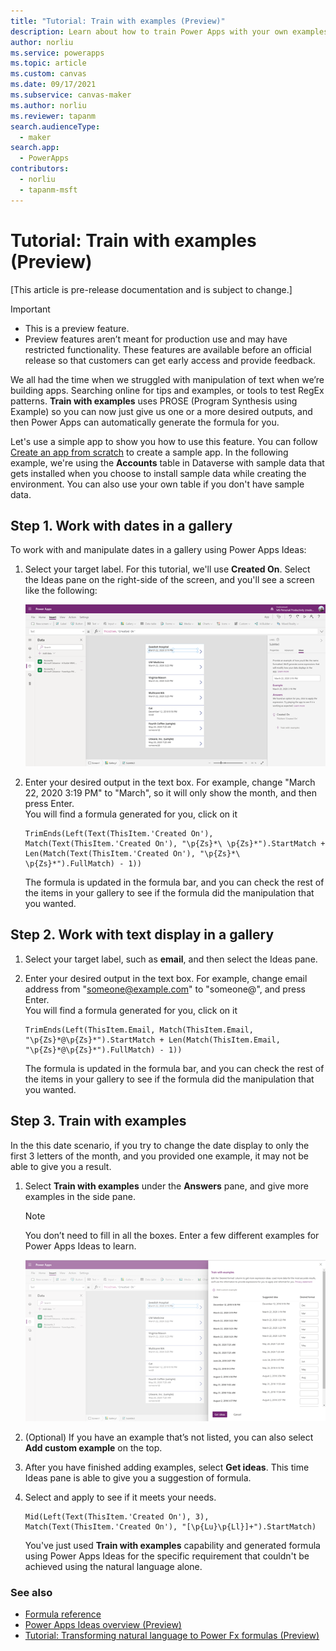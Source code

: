 ```yaml
---
title: "Tutorial: Train with examples (Preview)"
description: Learn about how to train Power Apps with your own examples and generate formulas using Power Apps Ideas.
author: norliu
ms.service: powerapps
ms.topic: article
ms.custom: canvas
ms.date: 09/17/2021
ms.subservice: canvas-maker
ms.author: norliu
ms.reviewer: tapanm
search.audienceType: 
  - maker
search.app: 
  - PowerApps
contributors:
  - norliu
  - tapanm-msft
---
```


# Tutorial: Train with examples (Preview)

[This article is pre-release documentation and is subject to change.]

> [!IMPORTANT]
> - This is a preview feature.
> - Preview features aren’t meant for production use and may have restricted functionality. These features are available before an official release so that customers can get early access and provide feedback.

We all had the time when we struggled with manipulation of text when we’re building apps. Searching online for tips and examples, or tools to test RegEx patterns. **Train with examples** uses PROSE (Program Synthesis using Example) so you can now just give us one or a more desired outputs, and then Power Apps can automatically generate the formula for you.

Let's use a simple app to show you how to use this feature. You can follow [Create an app from scratch](data-platform-create-app-scratch.md) to create a sample app. In the following example, we're using the **Accounts** table in Dataverse with sample data that gets installed when you choose to install sample data while creating the environment. You can also use your own table if you don't have sample data.

## Step 1. Work with dates in a gallery

To work with and manipulate dates in a gallery using Power Apps Ideas:

1. Select your target label. For this tutorial, we'll use **Created On**. Select the Ideas pane on the right-side of the screen, and you'll see a screen like the following:

    ![Power Apps Ideas demo.](media/power-apps-ideas/PROSE-entrypoint.png "Find example to formula in Ideas pane")

1. Enter your desired output in the text box. For example, change "March 22, 2020 3:19 PM" to "March", so it will only show the month, and then press Enter. <br> You will find a formula generated for you, click on it  

    ```powerapps-dot
    TrimEnds(Left(Text(ThisItem.'Created On'), Match(Text(ThisItem.'Created On'), "\p{Zs}*\ \p{Zs}*").StartMatch + Len(Match(Text(ThisItem.'Created On'), "\p{Zs}*\ \p{Zs}*").FullMatch) - 1)) 
    ```

    The formula is updated in the formula bar, and you can check the rest of the items in your gallery to see if the formula did the manipulation that you wanted.

## Step 2. Work with text display in a gallery

1. Select your target label, such as **email**, and then select the Ideas pane.

1. Enter your desired output in the text box. For example, change email address from "someone@example.com" to "someone@", and press Enter. <br> You will find a formula generated for you, click on it 

    ```powerapps-dot
    TrimEnds(Left(ThisItem.Email, Match(ThisItem.Email, "\p{Zs}*@\p{Zs}*").StartMatch + Len(Match(ThisItem.Email, "\p{Zs}*@\p{Zs}*").FullMatch) - 1)) 
    ```

    The formula is updated in the formula bar, and you can check the rest of the items in your gallery to see if the formula did the manipulation that you wanted.

## Step 3. Train with examples

In the this date scenario, if you try to change the date display to only the first 3 letters of the month, and you provided one example, it may not be able to give you a result.

1. Select **Train with examples** under the **Answers** pane, and give more examples in the side pane.

    > [!NOTE]
    > You don’t need to fill in all the boxes. Enter a few different examples for Power Apps Ideas to learn. 

    ![Train with examples](media/power-apps-ideas/Train-with-examples.png "Provide more examples for Ideas to learn")

1. (Optional) If you have an example that’s not listed, you can also select **Add custom example** on the top.

1. After you have finished adding examples, select **Get ideas**. This time Ideas pane is able to give you a suggestion of formula.

1. Select and apply to see if it meets your needs.

    ```powerapps-dot
    Mid(Left(Text(ThisItem.'Created On'), 3), Match(Text(ThisItem.'Created On'), "[\p{Lu}\p{Ll}]+").StartMatch) 
    ```

    You've just used **Train with examples** capability and generated formula using Power Apps Ideas for the specific requirement that couldn't be achieved using the natural language alone.

### See also

- [Formula reference](formula-reference.md)
- [Power Apps Ideas overview (Preview)](power-apps-ideas.md)
- [Tutorial: Transforming natural language to Power Fx formulas (Preview)](power-apps-ideas-transform.md)
